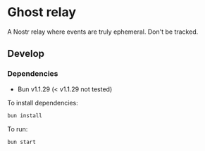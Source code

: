# Ghost relay

A Nostr relay where events are truly ephemeral. Don't be tracked.

## Develop

### Dependencies

-   Bun v1.1.29 (< v1.1.29 not tested)

To install dependencies:

```bash
bun install
```

To run:

```bash
bun start
```
